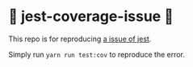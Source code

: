 # :bug: jest-coverage-issue :bug:

This repo is for reproducing [a issue of jest](https://github.com/facebook/jest/issues/9698).

Simply run `yarn run test:cov` to reproduce the error.
